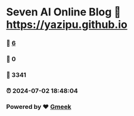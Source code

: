# Seven AI Online Blog :link: https://yazipu.github.io 
### :page_facing_up: [6](https://yazipu.github.io/tag.html) 
### :speech_balloon: 0 
### :hibiscus: 3341 
### :alarm_clock: 2024-07-02 18:48:04 
### Powered by :heart: [Gmeek](https://github.com/Meekdai/Gmeek)
